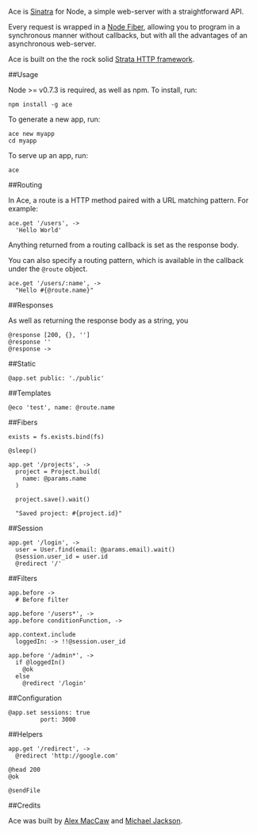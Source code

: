 Ace is [Sinatra](http://www.sinatrarb.com/) for Node, a simple web-server with a straightforward API.

Every request is wrapped in a [Node Fiber](https://github.com/laverdet/node-fibers), allowing you to program in a synchronous manner without callbacks, but with all the advantages of an asynchronous web-server.

Ace is built on the the rock solid [Strata HTTP framework](http://stratajs.org/).

##Usage

Node >= v0.7.3 is required, as well as npm. To install, run:

    npm install -g ace

To generate a new app, run:

    ace new myapp
    cd myapp

To serve up an app, run:

    ace

##Routing

In Ace, a route is a HTTP method paired with a URL matching pattern. For example:

    ace.get '/users', ->
      'Hello World'

Anything returned from a routing callback is set as the response body.

You can also specify a routing pattern, which is available in the callback under the `@route` object.

    ace.get '/users/:name', ->
      "Hello #{@route.name}"

##Responses

As well as returning the response body as a string, you

    @response [200, {}, '']
    @response ''
    @response ->

##Static

    @app.set public: './public'

##Templates

    @eco 'test', name: @route.name

##Fibers

    exists = fs.exists.bind(fs)

    @sleep()

    app.get '/projects', ->
      project = Project.build(
        name: @params.name
      )

      project.save().wait()

      "Saved project: #{project.id}"

##Session

    app.get '/login', ->
      user = User.find(email: @params.email).wait()
      @session.user_id = user.id
      @redirect '/'

##Filters

    app.before ->
      # Before filter

    app.before '/users*', ->
    app.before conditionFunction, ->

    app.context.include
      loggedIn: -> !!@session.user_id

    app.before '/admin*', ->
      if @loggedIn()
        @ok
      else
        @redirect '/login'

##Configuration

    @app.set sessions: true
             port: 3000

##Helpers

    app.get '/redirect', ->
      @redirect 'http://google.com'

    @head 200
    @ok

    @sendFile

##Credits

Ace was built by [Alex MacCaw](http://alexmaccaw.com) and [Michael Jackson](http://mjijackson.com/).
